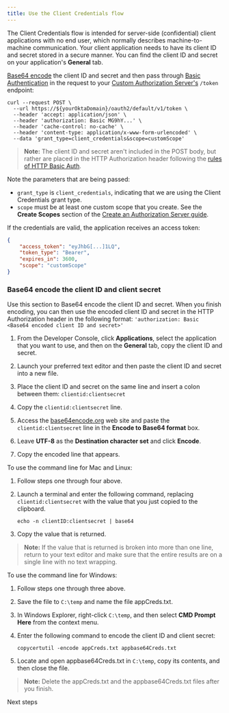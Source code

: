 ```yaml
---
title: Use the Client Credentials flow
---
```


The Client Credentials flow is intended for server-side (confidential) client applications with no end user, which normally describes machine-to-machine communication. Your client application needs to have its client ID and secret stored in a secure manner. You can find the client ID and secret on your application's **General** tab.

[Base64 encode](#base64-encode-the-client-ID-and-client-secret) the client ID and secret and then pass through [Basic Authentication](https://tools.ietf.org/html/rfc7617) in the request to your [Custom Authorization Server's](/docs/concepts/auth-servers/#custom-authorization-server) `/token` endpoint:

```
curl --request POST \
  --url https://${yourOktaDomain}/oauth2/default/v1/token \
  --header 'accept: application/json' \
  --header 'authorization: Basic MG9hY...' \
  --header 'cache-control: no-cache' \
  --header 'content-type: application/x-www-form-urlencoded' \
  --data 'grant_type=client_credentials&scope=customScope'
```

> **Note:** The client ID and secret aren't included in the POST body, but rather are placed in the HTTP Authorization header following the [rules of HTTP Basic Auth](https://tools.ietf.org/html/rfc7617).

Note the parameters that are being passed:

- `grant_type` is `client_credentials`, indicating that we are using the Client Credentials grant type.
- `scope` must be at least one custom scope that you create. See the **Create Scopes** section of the [Create an Authorization Server guide](/docs/guides/customize-authz-server/create-scopes/).

If the credentials are valid, the application receives an access token:

```json
{
    "access_token": "eyJhbG[...]1LQ",
    "token_type": "Bearer",
    "expires_in": 3600,
    "scope": "customScope"
}
```

### Base64 encode the client ID and client secret

Use this section to Base64 encode the client ID and secret. When you finish encoding, you can then use the encoded client ID and secret in the HTTP Authorization header in the following format: `'authorization: Basic <Base64 encoded client ID and secret>'`

1. From the Developer Console, click **Applications**, select the application that you want to use, and then on the **General** tab, copy the client ID and secret.

2. Launch your preferred text editor and then paste the client ID and secret into a new file.

3. Place the client ID and secret on the same line and insert a colon between them: `clientid:clientsecret`

4. Copy the `clientid:clientsecret` line.

5. Access the [base64encode.org](https://www.base64encode.org/) web site and paste the `clientid:clientsecret` line in the **Encode to Base64 format** box.

6. Leave **UTF-8** as the **Destination character set** and click **Encode**.

7. Copy the encoded line that appears.


To use the command line for Mac and Linux:

1. Follow steps one through four above.

2. Launch a terminal and enter the following command, replacing `clientid:clientsecret` with the value that you just copied to the clipboard.

    `echo -n clientID:clientsecret | base64`

3. Copy the value that is returned.

> **Note:** If the value that is returned is broken into more than one line, return to your text editor and make sure that the entire results are on a single line with no text wrapping.


To use the command line for Windows:

1. Follow steps one through three above.

2. Save the file to `C:\temp` and name the file appCreds.txt.

3. In Windows Explorer, right-click `C:\temp`, and then select **CMD Prompt Here** from the context menu.

4. Enter the following command to encode the client ID and client secret:

    `copycertutil -encode appCreds.txt appbase64Creds.txt`

5. Locate and open appbase64Creds.txt in `C:\temp`, copy its contents, and then close the file.

> **Note:** Delete the appCreds.txt and the appbase64Creds.txt files after you finish.

<NextSectionLink>Next steps</NextSectionLink>
